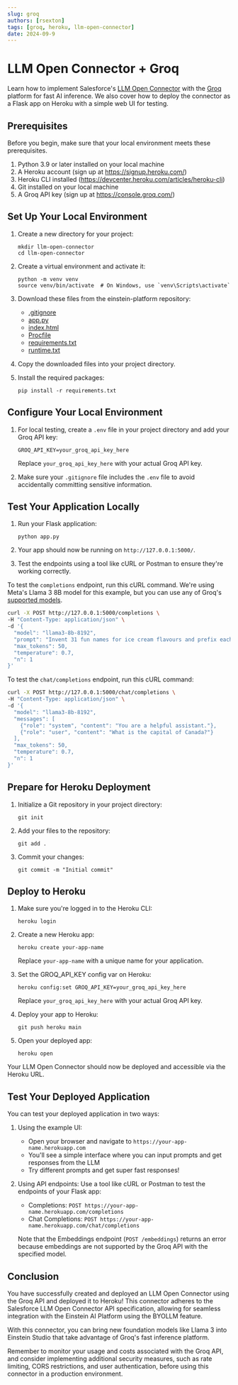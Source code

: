 ```yaml
---
slug: groq
authors: [rsexton]
tags: [groq, heroku, llm-open-connector]
date: 2024-09-9
---
```


# LLM Open Connector + Groq

Learn how to implement Salesforce's [LLM Open Connector](https://github.com/salesforce/einstein-platform?tab=readme-ov-file#llm-open-connector) with the [Groq](https://groq.com/) platform for fast AI inference. We also cover how to deploy the connector as a Flask app on Heroku with a simple web UI for testing.

<!-- truncate -->

## Prerequisites

Before you begin, make sure that your local environment meets these prerequisites.

1. Python 3.9 or later installed on your local machine
2. A Heroku account (sign up at https://signup.heroku.com/)
3. Heroku CLI installed (https://devcenter.heroku.com/articles/heroku-cli)
4. Git installed on your local machine
5. A Groq API key (sign up at https://console.groq.com/)

## Set Up Your Local Environment

1. Create a new directory for your project:

   ```
   mkdir llm-open-connector
   cd llm-open-connector
   ```

2. Create a virtual environment and activate it:

   ```
   python -m venv venv
   source venv/bin/activate  # On Windows, use `venv\Scripts\activate`
   ```

3. Download these files from the einstein-platform repository:

   - [.gitignore](https://github.com/salesforce/einstein-platform/tree/main/documentation/cookbook-assets/llm-open-connector-groq/.gitignore)
   - [app.py](https://github.com/salesforce/einstein-platform/tree/main/documentation/cookbook-assets/llm-open-connector-groq/app.py)
   - [index.html](https://github.com/salesforce/einstein-platform/tree/main/documentation/cookbook-assets/llm-open-connector-groq/index.html)
   - [Procfile](https://github.com/salesforce/einstein-platform/tree/main/documentation/cookbook-assets/llm-open-connector-groq/Procfile)
   - [requirements.txt](https://github.com/salesforce/einstein-platform/tree/main/documentation/cookbook-assets/llm-open-connector-groq/requirements.txt)
   - [runtime.txt](https://github.com/salesforce/einstein-platform/tree/main/documentation/cookbook-assets/llm-open-connector-groq/runtime.txt)

4. Copy the downloaded files into your project directory.

5. Install the required packages:
   ```
   pip install -r requirements.txt
   ```

## Configure Your Local Environment

1. For local testing, create a `.env` file in your project directory and add your Groq API key:

   ```
   GROQ_API_KEY=your_groq_api_key_here
   ```

   Replace `your_groq_api_key_here` with your actual Groq API key.

2. Make sure your `.gitignore` file includes the `.env` file to avoid accidentally committing sensitive information.

## Test Your Application Locally

1. Run your Flask application:

   ```
   python app.py
   ```

2. Your app should now be running on `http://127.0.0.1:5000/`.

3. Test the endpoints using a tool like cURL or Postman to ensure they're working correctly.

To test the `completions` endpoint, run this cURL command. We're using Meta's Llama 3 8B model for this example, but you can use any of Groq's [supported models](https://console.groq.com/docs/models).

```bash
curl -X POST http://127.0.0.1:5000/completions \
-H "Content-Type: application/json" \
-d '{
  "model": "llama3-8b-8192",
  "prompt": "Invent 31 fun names for ice cream flavours and prefix each name with an appropriate emoji.",
  "max_tokens": 50,
  "temperature": 0.7,
  "n": 1
}'
```

To test the `chat/completions` endpoint, run this cURL command:

```bash
curl -X POST http://127.0.0.1:5000/chat/completions \
-H "Content-Type: application/json" \
-d '{
  "model": "llama3-8b-8192",
  "messages": [
    {"role": "system", "content": "You are a helpful assistant."},
    {"role": "user", "content": "What is the capital of Canada?"}
  ],
  "max_tokens": 50,
  "temperature": 0.7,
  "n": 1
}'
```

## Prepare for Heroku Deployment

1. Initialize a Git repository in your project directory:

   ```
   git init
   ```

2. Add your files to the repository:

   ```
   git add .
   ```

3. Commit your changes:
   ```
   git commit -m "Initial commit"
   ```

## Deploy to Heroku

1. Make sure you're logged in to the Heroku CLI:

   ```
   heroku login
   ```

2. Create a new Heroku app:

   ```
   heroku create your-app-name
   ```

   Replace `your-app-name` with a unique name for your application.

3. Set the GROQ_API_KEY config var on Heroku:

   ```
   heroku config:set GROQ_API_KEY=your_groq_api_key_here
   ```

   Replace `your_groq_api_key_here` with your actual Groq API key.

4. Deploy your app to Heroku:

   ```
   git push heroku main
   ```

5. Open your deployed app:
   ```
   heroku open
   ```

Your LLM Open Connector should now be deployed and accessible via the Heroku URL.

## Test Your Deployed Application

You can test your deployed application in two ways:

1. Using the example UI:

   - Open your browser and navigate to `https://your-app-name.herokuapp.com`
   - You'll see a simple interface where you can input prompts and get responses from the LLM
   - Try different prompts and get super fast responses!

2. Using API endpoints:
   Use a tool like cURL or Postman to test the endpoints of your Flask app:

   - Completions: `POST https://your-app-name.herokuapp.com/completions`
   - Chat Completions: `POST https://your-app-name.herokuapp.com/chat/completions`

   Note that the Embeddings endpoint (`POST /embeddings`) returns an error because embeddings are not supported by the Groq API with the specified model.

## Conclusion

You have successfully created and deployed an LLM Open Connector using the Groq API and deployed it to Heroku! This connector adheres to the Salesforce LLM Open Connector API specification, allowing for seamless integration with the Einstein AI Platform using the BYOLLM feature.

With this connector, you can bring new foundation models like Llama 3 into Einstein Studio that take advantage of Groq's fast inference platform.

Remember to monitor your usage and costs associated with the Groq API, and consider implementing additional security measures, such as rate limiting, CORS restrictions, and user authentication, before using this connector in a production environment.
